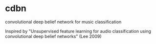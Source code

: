 # cdbn
convolutional deep belief network for music classification 

Inspired by "Unsupervised feature learning for audio classification using convolutional deep belief networks" (Lee 2009)

